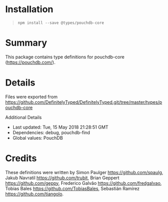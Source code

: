 # Installation
> `npm install --save @types/pouchdb-core`

# Summary
This package contains type definitions for pouchdb-core (https://pouchdb.com/).

# Details
Files were exported from https://github.com/DefinitelyTyped/DefinitelyTyped.git/tree/master/types/pouchdb-core

Additional Details
 * Last updated: Tue, 15 May 2018 21:28:51 GMT
 * Dependencies: debug, pouchdb-find
 * Global values: PouchDB

# Credits
These definitions were written by Simon Paulger <https://github.com/spaulg>, Jakub Navratil <https://github.com/trubit>, Brian Geppert <https://github.com/geppy>, Frederico Galvão <https://github.com/fredgalvao>, Tobias Bales <https://github.com/TobiasBales>, Sebastián Ramírez <https://github.com/tiangolo>.
